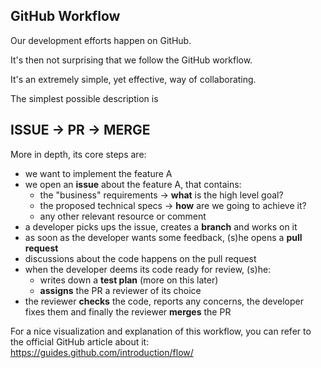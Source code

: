 ## GitHub Workflow
Our development efforts happen on GitHub.

It's then not surprising that we follow the GitHub workflow.

It's an extremely simple, yet effective, way of collaborating.

The simplest possible description is

<p align="center">
<h2>ISSUE &rarr; PR &rarr; MERGE</h2>
</p>

More in depth, its core steps are:

- we want to implement the feature A
- we open an **issue** about the feature A, that contains:
  -  the "business" requirements &rarr; **what** is the high level goal?
  -  the proposed technical specs &rarr; **how** are we going to achieve it?
  -  any other relevant resource or comment
- a developer picks ups the issue, creates a **branch** and works on it
- as soon as the developer wants some feedback, (s)he opens a **pull request**
- discussions about the code happens on the pull request
- when the developer deems its code ready for review, (s)he:
  - writes down a **test plan** (more on this later)
  - **assigns** the PR a reviewer of its choice
- the reviewer **checks** the code, reports any concerns, the developer fixes them and finally the reviewer **merges** the PR

For a nice visualization and explanation of this workflow, you can refer to the official GitHub article about it: https://guides.github.com/introduction/flow/